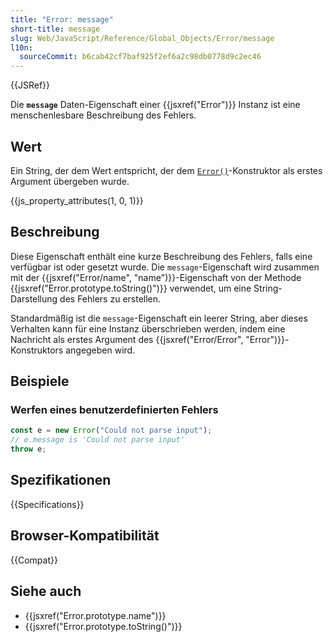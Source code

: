 ```yaml
---
title: "Error: message"
short-title: message
slug: Web/JavaScript/Reference/Global_Objects/Error/message
l10n:
  sourceCommit: b6cab42cf7baf925f2ef6a2c98db0778d9c2ec46
---
```


{{JSRef}}

Die **`message`** Daten-Eigenschaft einer {{jsxref("Error")}} Instanz ist eine menschenlesbare Beschreibung des Fehlers.

## Wert

Ein String, der dem Wert entspricht, der dem [`Error()`](/de/docs/Web/JavaScript/Reference/Global_Objects/Error/Error)-Konstruktor als erstes Argument übergeben wurde.

{{js_property_attributes(1, 0, 1)}}

## Beschreibung

Diese Eigenschaft enthält eine kurze Beschreibung des Fehlers, falls eine verfügbar ist oder gesetzt wurde. Die `message`-Eigenschaft wird zusammen mit der {{jsxref("Error/name", "name")}}-Eigenschaft von der Methode {{jsxref("Error.prototype.toString()")}} verwendet, um eine String-Darstellung des Fehlers zu erstellen.

Standardmäßig ist die `message`-Eigenschaft ein leerer String, aber dieses Verhalten kann für eine Instanz überschrieben werden, indem eine Nachricht als erstes Argument des {{jsxref("Error/Error", "Error")}}-Konstruktors angegeben wird.

## Beispiele

### Werfen eines benutzerdefinierten Fehlers

```js
const e = new Error("Could not parse input");
// e.message is 'Could not parse input'
throw e;
```

## Spezifikationen

{{Specifications}}

## Browser-Kompatibilität

{{Compat}}

## Siehe auch

- {{jsxref("Error.prototype.name")}}
- {{jsxref("Error.prototype.toString()")}}
